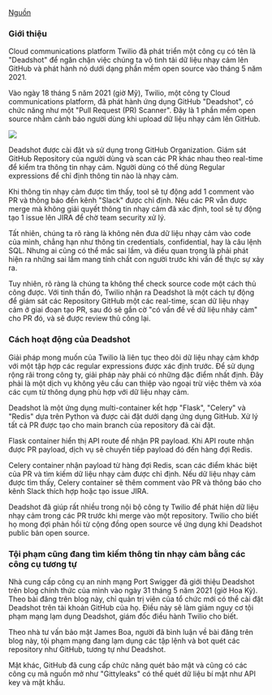 [Nguồn](https://www.atmarkit.co.jp/ait/articles/2106/02/news113.html)

### Giới thiệu

Cloud communications platform Twilio đã phát triển một công cụ có tên là "Deadshot" để ngăn chặn việc chúng ta vô tình tải dữ liệu nhạy cảm lên GitHub và phát hành nó dưới dạng phần mềm open source vào tháng 5 năm 2021.

Vào ngày 18 tháng 5 năm 2021 (giờ Mỹ), Twilio, một công ty Cloud communications platform, đã phát hành ứng dụng GitHub "Deadshot", có chức năng như một "Pull Request (PR) Scanner". Đây là 1 phần mềm open source nhằm cảnh báo người dùng khi upload dữ liệu nhạy cảm lên GitHub.


![](https://images.viblo.asia/60073f1d-4235-4c13-a751-053c26578c1e.png)

Deadshot được cài đặt và sử dụng trong GitHub Organization. Giám sát GitHub Repository của người dùng và scan các PR khác nhau theo real-time để kiểm tra thông tin nhạy cảm. Người dùng có thể dùng Regular expressions để chỉ định thông tin nào là nhạy cảm.

Khi thông tin nhạy cảm được tìm thấy, tool sẽ tự động add 1 comment vào PR và thông báo đến kênh "Slack" được chỉ định. Nếu các PR vẫn được merge mà không giải quyết thông tin nhạy cảm đã xác định,  tool sẽ tự động tạo 1 issue lên JIRA để chờ team security xử lý.

Tất nhiên,  chúng ta rõ ràng là không nên đưa dữ liệu nhạy cảm vào  code của mình, chẳng hạn như thông tin credentials, confidential, hay là câu lệnh SQL. Nhưng ai cũng có thể mắc sai lầm, và điều quan trọng là phải phát hiện ra những sai lầm mang tính chất con người trước khi vấn đề thực sự xảy ra.

Tuy nhiên, rõ ràng là chúng ta không thể check source code một cách thủ công được.  Với tinh thần đó, Twilio nhận ra Deadshot là một cách tự động để giám sát các Repository GitHub một các real-time, scan dữ liệu nhạy cảm ở giai đoạn tạo PR, sau đó sẽ gắn cờ "có vấn đề về dữ liệu nhảy cảm" cho PR đó, và sẽ được review thủ công lại. 

### Cách hoạt động của Deadshot

Giải pháp mong muốn của Twilio là liên tục theo dõi dữ liệu nhạy cảm khớp với một tập hợp các regular expressions được xác định trước. Để sử dụng rộng rãi trong công ty, giải pháp này phải có những đặc điểm nhất định. Đây phải là một dịch vụ không yêu cầu can thiệp vào  ngoại trừ việc thêm và xóa các cụm từ thông dụng phù hợp với dữ liệu nhạy cảm.

Deadshot là một ứng dụng multi-container kết hợp "Flask", "Celery" và "Redis" dựa trên Python và được cài đặt dưới dạng ứng dụng GitHub. Xử lý tất cả PR được tạo cho main branch của repository đã cài đặt.

Flask container hiển thị API route để nhận PR payload. Khi API route nhận được PR payload, dịch vụ sẽ chuyển tiếp payload đó đến hàng đợi Redis.

Celery container nhận payload từ hàng đợi Redis, scan các điểm khác biệt của PR và tìm kiếm dữ liệu nhạy cảm được chỉ định. Nếu dữ liệu nhạy cảm được tìm thấy, Celery container sẽ thêm comment vào PR và thông báo cho kênh Slack thích hợp hoặc tạo issue JIRA.

Deadshot đã giúp rất nhiều trong nội bộ công ty Twilio để phát hiện dữ liệu nhạy cảm trong các PR trước khi merge vào một repository. Twilio cho biết họ mong đợi phản hồi từ cộng đồng open source về ứng dụng khi Deadshot public bản open source.

### Tội phạm cũng đang tìm kiếm thông tin nhạy cảm bằng các công cụ tương tự

Nhà cung cấp công cụ an ninh mạng Port Swigger đã giới thiệu Deadshot trên blog chính thức của mình vào ngày 31 tháng 5 năm 2021 (giờ Hoa Kỳ). Theo bài đăng trên blog này, chỉ quản trị viên của tổ chức mới có thể cài đặt Deadshot trên tài khoản GitHub của họ. Điều này sẽ làm giảm nguy cơ tội phạm mạng lạm dụng Deadshot, giám đốc điều hành Twilio cho biết.

Theo nhà tư vấn bảo mật James Boa, người đã bình luận về bài đăng trên blog này, tội phạm mạng đang lạm dụng các tập lệnh và bot quét các repository như GitHub, tương tự như Deadshot.

Mặt khác, GitHub đã cung cấp chức năng quét bảo mật và cũng có các công cụ mã nguồn mở như "Gittyleaks" có thể quét dữ liệu bí mật như API key và mật khẩu.